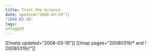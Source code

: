 ```yaml
---
title: Trust the Science
date: updated="2008-03-19"]]
"2008-03-19"
tags:
untagged
---
```

[[!meta updated="2008-03-19"]]
[[!map pages="20080319/* and ! 20080319/*/*"]]
